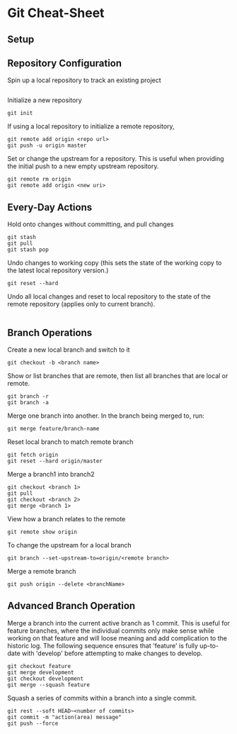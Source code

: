 # Git Cheat-Sheet

## Setup

## Repository Configuration

Spin up a local repository to track an existing project
```
```

Initialize a new repository
```
git init
```

If using a local repository to initialize a remote repository,
```
git remote add origin <repo url>
git push -u origin master
```

Set or change the upstream for a repository. This is useful when providing the initial push to a new empty upstream repository.
```
git remote rm origin
git remote add origin <new uri>
```


## Every-Day Actions

Hold onto changes without committing, and pull changes
```
git stash
git pull
git stash pop
```

Undo changes to working copy (this sets the state of the working copy to the latest local repository version.)
```
git reset --hard
```

Undo all local changes and reset to local repository to the state of the remote repository (applies only to current branch).
```
```

## Branch Operations

Create a new local branch and switch to it
```
git checkout -b <branch name>
```

Show or list branches that are remote, then list all branches that are local or remote.
```
git branch -r
git branch -a
```

Merge one branch into another.
In the branch being merged to, run:
```
git merge feature/branch-name
```

Reset local branch to match remote branch

```
git fetch origin
git reset --hard origin/master
```

Merge a branch1 into branch2
```
git checkout <branch 1>
git pull
git checkout <branch 2>
git merge <branch 1>
```

View how a branch relates to the remote
```
git remote show origin
```

To change the upstream for a local branch
```
git branch --set-upstream-to=origin/<remote branch>
```

Merge a remote branch
```
git push origin --delete <branchName>
```

## Advanced Branch Operation

Merge a branch into the current active branch as 1 commit. This is useful for feature branches, where the individual commits only make sense while working on that feature and will loose meaning and add complication to the historic log. The following sequence ensures that 'feature' is fully up-to-date with 'develop' before attempting to make changes to develop.
```
git checkout feature
git merge development
git checkout development
git merge --squash feature
```

Squash a series of commits within a branch into a single commit.
```
git rest --soft HEAD~<number of commits>
git commit -m "action(area) message"
git push --force
```
